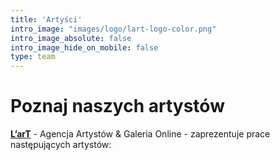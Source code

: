```yaml
---
title: 'Artyści'
intro_image: "images/logo/lart-logo-color.png"
intro_image_absolute: false
intro_image_hide_on_mobile: false
type: team
---
```


# Poznaj naszych artystów

**[L’arT](https://lartagency.com)** - Agencja Artystów & Galeria Online - zaprezentuje prace następujących artystów: